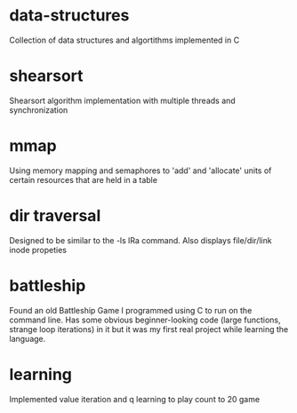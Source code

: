 # data-structures
Collection of data structures and algortithms implemented in C

# shearsort
Shearsort algorithm implementation with multiple threads and synchronization

# mmap
Using memory mapping and semaphores to 'add' and 'allocate' units of certain resources that are held in a table

# dir traversal
Designed to be similar to the -ls lRa command. Also displays file/dir/link inode propeties

# battleship
Found an old Battleship Game I programmed using C to run on the command line. 
Has some obvious beginner-looking code (large functions, strange loop iterations) in it but it was my first real project while learning the language.

# learning
Implemented value iteration and q learning to play count to 20 game
